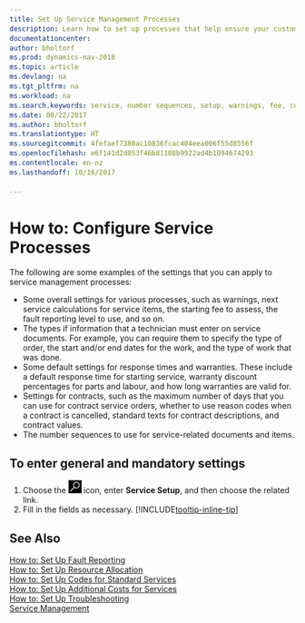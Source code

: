 ```yaml
---
title: Set Up Service Management Processes
description: Learn how to set up processes that help ensure your customers are satisfied with your customer service.
documentationcenter: 
author: bholtorf
ms.prod: dynamics-nav-2018
ms.topic: article
ms.devlang: na
ms.tgt_pltfrm: na
ms.workload: na
ms.search.keywords: service, number sequences, setup, warnings, fee, contracts, warranties
ms.date: 08/22/2017
ms.author: bholtorf
ms.translationtype: HT
ms.sourcegitcommit: 4fefaef7380ac10836fcac404eea006f55d8556f
ms.openlocfilehash: e6f141d2d053f46b81108b9922ad4b1094674293
ms.contentlocale: en-nz
ms.lasthandoff: 10/16/2017

---
```

# <a name="how-to-configure-service-processes"></a>How to: Configure Service Processes
The following are some examples of the settings that you can apply to service management processes:  
  
* Some overall settings for various processes, such as warnings, next service calculations for service items, the starting fee to assess, the fault reporting level to use, and so on.  
* The types if information that a technician must enter on service documents. For example, you can require them to specify the type of order, the start and/or end dates for the work, and the type of work that was done.  
* Some default settings for response times and warranties. These include a default response time for starting service, warranty discount percentages for parts and labour, and how long warranties are valid for.  
* Settings for contracts, such as the maximum number of days that you can use for contract service orders, whether to use reason codes when a contract is cancelled, standard texts for contract descriptions, and contract values.  
* The number sequences to use for service-related documents and items.  

## <a name="to-enter-general-and-mandatory-settings"></a>To enter general and mandatory settings
1. Choose the ![Search for Page or Report](media/ui-search/search_small.png "Search for Page or Report icon") icon, enter **Service Setup**, and then choose the related link.
2. Fill in the fields as necessary. [!INCLUDE[tooltip-inline-tip](includes/tooltip-inline-tip_md.md)]  

## <a name="see-also"></a>See Also  
[How to: Set Up Fault Reporting](service-how-setup-fault-reporting.md)  
[How to: Set Up Resource Allocation](service-how-setup-resource-allocation.md)  
[How to: Set Up Codes for Standard Services](service-how-setup-service-coding.md)  
[How to: Set Up Additional Costs for Services](service-how-setup-service-costs-pricing.md)  
[How to: Set Up Troubleshooting](service-how-setup-troubleshooting.md)  
[Service Management](service-service.md)  

